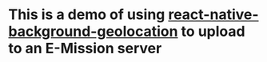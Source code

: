 # This is a demo of using [react-native-background-geolocation](https://github.com/transistorsoft/react-native-background-geolocation) to upload to an E-Mission server
